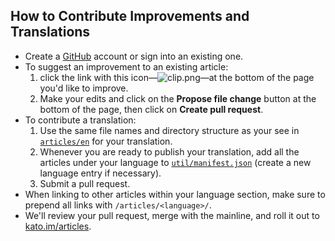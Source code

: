 ## How to Contribute Improvements and Translations

* Create a [GitHub](http://github.com) account or sign into an existing one.
* To suggest an improvement to an existing article:
  1. click the link with this icon&#8212;![clip.png](https://in.kato.im/f4f058bc9fd03aa8821bc0f6f5caa5fc4bd04135ae58ec5f8c7b87bf8837a2ad/clip.png)&#8212;at the bottom of the page you'd like to improve.
  2. Make your edits and click on the **Propose file change** button at the bottom of the page, then click on **Create pull request**.
* To contribute a translation:
  1. Use the same file names and directory structure as your see in [`articles/en`](https://github.com/kato-im/articles/tree/master/en) for your translation.
  2. Whenever you are ready to publish your translation, add all the articles under your language to [`util/manifest.json`](https://github.com/kato-im/articles/blob/master/util/manifest.json) (create a new language entry if necessary).
  3. Submit a pull request.
* When linking to other articles within your language section, make sure to prepend all links with `/articles/<language>/`.
* We'll review your pull request, merge with the mainline, and roll it out to [kato.im/articles](http://kato.im/articles).
